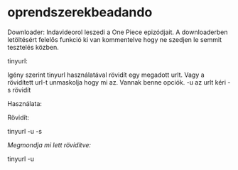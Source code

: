 # oprendszerekbeadando

Downloader:
Indavideorol leszedi a One Piece epizódjait.
A  downloaderben letöltésért felelős funkció ki van kommentelve hogy ne szedjen le semmit tesztelés közben.

tinyurl:

Igény szerint tinyurl használatával rövidít egy megadott urlt. Vagy a rövidített url-t unmaskolja hogy mi az.
Vannak benne opciók. 
-u az urlt kéri
-s rövidít

Használata:

Rövidít:

tinyurl -u <url> -s 

*Megmondja mi lett rövidítve:*

tinyurl -u <url>
  
